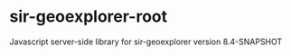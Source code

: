 sir-geoexplorer-root
====================

Javascript server-side library for sir-geoexplorer version 8.4-SNAPSHOT
